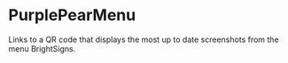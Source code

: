 # PurplePearMenu
Links to a QR code that displays the most up to date screenshots from the menu BrightSigns.
